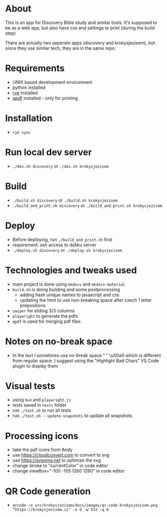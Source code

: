 # About
This is an app for Discovery Bible study and similar tools.
It's supposed to be as a web app, but also have css and settings to print (during the build step)

There are actually two seperate apps (discovery and krokysjezisem),
but since they use similar tech, they are in the same repo.

# Requirements
- UNIX based development environment
- python installed
- [rye](https://rye.astral.sh) installed
- [qpdf](https://github.com/qpdf/qpdf) installed - only for printing

# Installation
- `rye sync`

# Run local dev server
- `./dev.sh discovery` or `./dev.sh krokysjezisem`

# Build
- `./build.sh discovery` or `./build.sh krokysjezisem`
- `./build_and_print.sh discovery` or `./build_and_print.sh krokysjezisem`

# Deploy
- Before deploying, run `./build_and_print.sh` first
- requirement: ssh access to dokku server
- `./deploy.sh discovery` or `./deploy.sh krokysjezisem`

# Technologies and tweaks used
- main project is done using `mkdocs` and `mkdocs-material`
- `build.sh` is doing building and some postprocessing
  - adding hash unique names to javascript and css
  - updating the html to use non-breaking space after czech 1 letter prepositions
- `swiper` for sliding 3/3 columns
- `playwright` to generate the pdfs
- `qpdf` is used for merging pdf files

# Notes on no-break space
- In the text I sometimes use no-break space " " \u00a0 which is different
  from regular space. I suggest using the "Highlight Bad Chars" VS Code plugin
  to display them

# Visual tests
- using `bun` and `playwright.js`
- tests saved in `tests` folder
- run `./test.sh` to run all tests
- run `./test.sh --update-snapshots` to update all snapshots

# Processing icons
- take the pdf icons from Andy
- use https://cloudconvert.com to convert to svg
- use https://svgomg.net to optimize the svg
- change stroke to "currentColor" in code editor
- change viewBox="-105 -105 1260 1260" in code editor

# QR Code generation
- `qrcode -o src/krokysjezisem/docs/images/qr-code-krokysjezisem.png "https://krokysjezisem.cz" -e Q -w 512 -q 0`
